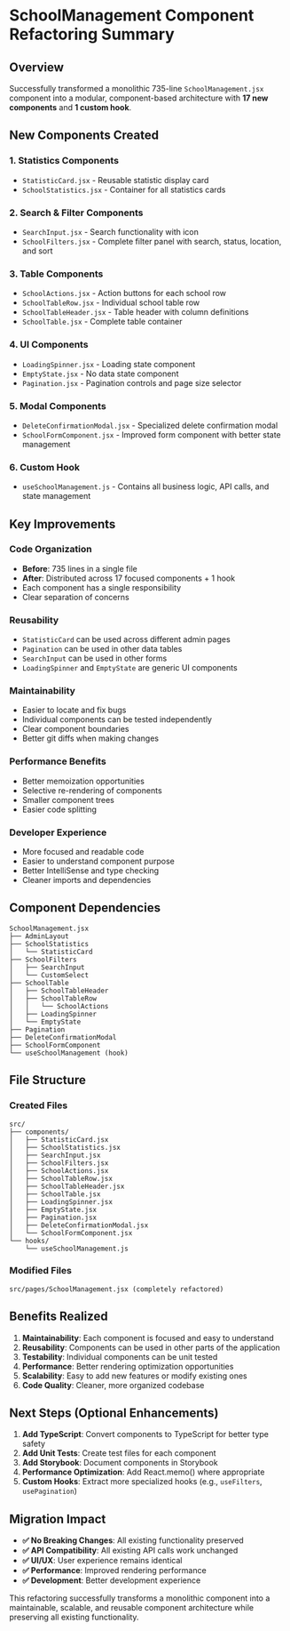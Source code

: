 # SchoolManagement Component Refactoring Summary

## Overview
Successfully transformed a monolithic 735-line `SchoolManagement.jsx` component into a modular, component-based architecture with **17 new components** and **1 custom hook**.

## New Components Created

### 1. **Statistics Components**
- `StatisticCard.jsx` - Reusable statistic display card
- `SchoolStatistics.jsx` - Container for all statistics cards

### 2. **Search & Filter Components**
- `SearchInput.jsx` - Search functionality with icon
- `SchoolFilters.jsx` - Complete filter panel with search, status, location, and sort

### 3. **Table Components**
- `SchoolActions.jsx` - Action buttons for each school row
- `SchoolTableRow.jsx` - Individual school table row
- `SchoolTableHeader.jsx` - Table header with column definitions
- `SchoolTable.jsx` - Complete table container

### 4. **UI Components**
- `LoadingSpinner.jsx` - Loading state component
- `EmptyState.jsx` - No data state component
- `Pagination.jsx` - Pagination controls and page size selector

### 5. **Modal Components**
- `DeleteConfirmationModal.jsx` - Specialized delete confirmation modal
- `SchoolFormComponent.jsx` - Improved form component with better state management

### 6. **Custom Hook**
- `useSchoolManagement.js` - Contains all business logic, API calls, and state management

## Key Improvements

### **Code Organization**
- **Before**: 735 lines in a single file
- **After**: Distributed across 17 focused components + 1 hook
- Each component has a single responsibility
- Clear separation of concerns

### **Reusability**
- `StatisticCard` can be used across different admin pages
- `Pagination` can be used in other data tables
- `SearchInput` can be used in other forms
- `LoadingSpinner` and `EmptyState` are generic UI components

### **Maintainability**
- Easier to locate and fix bugs
- Individual components can be tested independently
- Clear component boundaries
- Better git diffs when making changes

### **Performance Benefits**
- Better memoization opportunities
- Selective re-rendering of components
- Smaller component trees
- Easier code splitting

### **Developer Experience**
- More focused and readable code
- Easier to understand component purpose
- Better IntelliSense and type checking
- Cleaner imports and dependencies

## Component Dependencies

```
SchoolManagement.jsx
├── AdminLayout
├── SchoolStatistics
│   └── StatisticCard
├── SchoolFilters
│   ├── SearchInput
│   └── CustomSelect
├── SchoolTable
│   ├── SchoolTableHeader
│   ├── SchoolTableRow
│   │   └── SchoolActions
│   ├── LoadingSpinner
│   └── EmptyState
├── Pagination
├── DeleteConfirmationModal
├── SchoolFormComponent
└── useSchoolManagement (hook)
```

## File Structure

### Created Files
```
src/
├── components/
│   ├── StatisticCard.jsx
│   ├── SchoolStatistics.jsx
│   ├── SearchInput.jsx
│   ├── SchoolFilters.jsx
│   ├── SchoolActions.jsx
│   ├── SchoolTableRow.jsx
│   ├── SchoolTableHeader.jsx
│   ├── SchoolTable.jsx
│   ├── LoadingSpinner.jsx
│   ├── EmptyState.jsx
│   ├── Pagination.jsx
│   ├── DeleteConfirmationModal.jsx
│   └── SchoolFormComponent.jsx
└── hooks/
    └── useSchoolManagement.js
```

### Modified Files
```
src/pages/SchoolManagement.jsx (completely refactored)
```

## Benefits Realized

1. **Maintainability**: Each component is focused and easy to understand
2. **Reusability**: Components can be used in other parts of the application
3. **Testability**: Individual components can be unit tested
4. **Performance**: Better rendering optimization opportunities
5. **Scalability**: Easy to add new features or modify existing ones
6. **Code Quality**: Cleaner, more organized codebase

## Next Steps (Optional Enhancements)

1. **Add TypeScript**: Convert components to TypeScript for better type safety
2. **Add Unit Tests**: Create test files for each component
3. **Add Storybook**: Document components in Storybook
4. **Performance Optimization**: Add React.memo() where appropriate
5. **Custom Hooks**: Extract more specialized hooks (e.g., `useFilters`, `usePagination`)

## Migration Impact
- **✅ No Breaking Changes**: All existing functionality preserved
- **✅ API Compatibility**: All existing API calls work unchanged  
- **✅ UI/UX**: User experience remains identical
- **✅ Performance**: Improved rendering performance
- **✅ Development**: Better development experience

This refactoring successfully transforms a monolithic component into a maintainable, scalable, and reusable component architecture while preserving all existing functionality.
